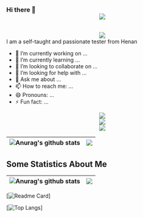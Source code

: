 ### Hi there 👋 <div align="center"> <img src="https://img.shields.io/badge/python-3.11-orange?style=for-the-badge&logo=python&logoColor=orange" /></div>
<br />
<div align="center"> <img src="https://readme-typing-svg.herokuapp.com/?lines=别怕过去的自己，如何生活的狼狈不堪；只有现在勇往直前的力量，才足以战胜遥不可及的梦想。路，一直在脚下，好好努力，明日必定越来越好。&font=Roboto&size=27" /></div>
I am a self-taught and passionate tester from Henan

- 🔭 I’m currently working on ...
- 🌱 I’m currently learning ...
- 👯 I’m looking to collaborate on ...
- 🤔 I’m looking for help with ...
- 💬 Ask me about ...
- 📫 How to reach me: ...
- 😄 Pronouns: ...
- ⚡ Fun fact: ...

<div align="center"> <img src="https://github-readme-streak-stats.herokuapp.com/?user=wieszheng" /> </div>

<div align="center"> <img src="https://github-readme-activity-graph.vercel.app/graph?username=wieszheng&theme=xcode" /> </div>

<div align="center"> <img src="https://profile-counter.glitch.me/wieszheng/count.svg" /> </div>

| <img align="center" src="https://github-readme-stats.vercel.app/api?username=wieszheng&show_icons=true&include_all_commits=true&theme=buefy&hide_border=true" alt="Anurag's github stats" /></a> | <img align="center" src="https://github-readme-stats.vercel.app/api/top-langs/?username=wieszheng&layout=compact&theme=buefy&hide_border=true" /></a> |
| ------------- | ------------- |

## Some Statistics About Me

| <img align="center" src="[https://github-readme-stats.vercel.app/api?username=wieszheng&show_icons=true&include_all_commits=true&theme=buefy&hide_border=true](https://github-readme-stats.vercel.app/api?username=wieszheng&show_icons=true&title_color=ffffff&icon_color=bb2acf&text_color=daf7dc&bg_color=151515)" alt="Anurag's github stats" /></a> | <img align="center" src="[https://github-readme-stats.vercel.app/api/top-langs/?username=wieszheng&layout=compact&theme=buefy&hide_border=true](https://github-readme-stats.vercel.app/api/top-langs/?username=wieszheng&layout=compact&exclude_repo=wuranxu.github.io&title_color=ffffff&icon_color=bb2acf&text_color=daf7dc&bg_color=151515)" /></a> |
| ------------- | ------------- |
[![Readme Card](https://github-readme-stats.vercel.app/api?username=wieszheng&show_icons=true&title_color=ffffff&icon_color=bb2acf&text_color=daf7dc&bg_color=151515)]

[![Top Langs](https://github-readme-stats.vercel.app/api/top-langs/?username=wieszheng&layout=compact&exclude_repo=wuranxu.github.io&title_color=ffffff&icon_color=bb2acf&text_color=daf7dc&bg_color=151515)]
